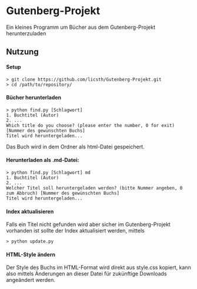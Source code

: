 # Gutenberg-Projekt

Ein kleines Programm um Bücher aus dem Gutenberg-Projekt herunterzuladen

## Nutzung

#### Setup

```shell
> git clone https://github.com/licsth/Gutenberg-Projekt.git
> cd /path/to/repository/
```

#### Bücher herunterladen

```shell
> python find.py [Schlagwort]
1. Buchtitel (Autor)
2. ...
Which title do you choose? (please enter the number, 0 for exit) [Nummer des gewünschten Buchs]
Titel wird heruntergeladen...
```

Das Buch wird in dem Ordner als html-Datei gespeichert.



#### Herunterladen als .md-Datei:
```shell
> python find.py [Schlagwort] md
1. Buchtitel (Autor)
2. ...
Welcher Titel soll heruntergeladen werden? (bitte Nummer angeben, 0 zum Abbruch) [Nummer des gewünschten Buchs]
Titel wird heruntergeladen...
```

#### Index aktualisieren
Falls ein Titel nicht gefunden wird aber sicher im Gutenberg-Projekt vorhanden ist sollte der Index aktualisiert werden, mittels
```shell
> python update.py
```

#### HTML-Style ändern
Der Style des Buchs im HTML-Format wird direkt aus style.css kopiert, kann also mittels Änderungen an dieser Datei für zukünftige Downloads angeändert werden.
